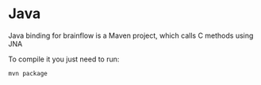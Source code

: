 # Java
Java binding for brainflow is a Maven project, which calls C methods using JNA

To compile it you just need to run:
```
mvn package
```
